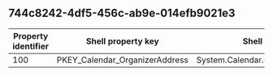 ## 744c8242-4df5-456c-ab9e-014efb9021e3

Property identifier | Shell property key | Shell name | Alias
--- | --- | --- | ---
100 | PKEY_Calendar_OrganizerAddress | System.Calendar.OrganizerAddress | 

